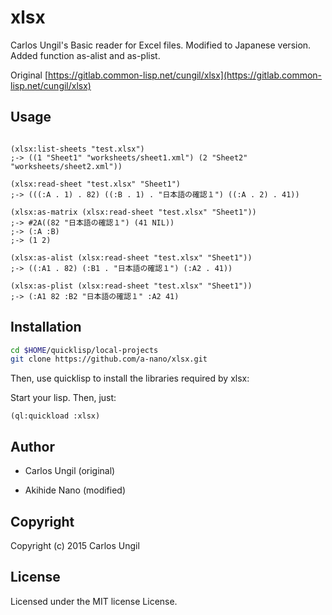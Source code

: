 # xlsx
Carlos Ungil's Basic reader for Excel files.
Modified to Japanese version.
Added function as-alist and as-plist.

Original  [https://gitlab.common-lisp.net/cungil/xlsx](https://gitlab.common-lisp.net/cungil/xlsx)

## Usage

```common-lisp

(xlsx:list-sheets "test.xlsx")
;-> ((1 "Sheet1" "worksheets/sheet1.xml") (2 "Sheet2" "worksheets/sheet2.xml"))

(xlsx:read-sheet "test.xlsx" "Sheet1")
;-> (((:A . 1) . 82) ((:B . 1) . "日本語の確認１") ((:A . 2) . 41))

(xlsx:as-matrix (xlsx:read-sheet "test.xlsx" "Sheet1"))
;-> #2A((82 "日本語の確認１") (41 NIL))
;-> (:A :B)
;-> (1 2)

(xlsx:as-alist (xlsx:read-sheet "test.xlsx" "Sheet1"))
;-> ((:A1 . 82) (:B1 . "日本語の確認１") (:A2 . 41))

(xlsx:as-plist (xlsx:read-sheet "test.xlsx" "Sheet1"))
;-> (:A1 82 :B2 "日本語の確認１" :A2 41)

```


## Installation
```bash
cd $HOME/quicklisp/local-projects
git clone https://github.com/a-nano/xlsx.git
```
Then, use quicklisp to install the libraries required by xlsx:

Start your lisp. Then, just:

```common-lisp
(ql:quickload :xlsx)
```

## Author

* Carlos Ungil (original)

* Akihide Nano (modified)

## Copyright

Copyright (c) 2015 Carlos Ungil

## License

Licensed under the MIT license License.
